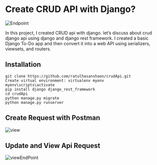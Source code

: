 # Create CRUD API with Django?

![Endpoint](../master/apiSnipShot/django-crud-api.png)


In this project, I created CRUD api with django. let’s discuss about crud django api using django and django rest framework. I created a basic Django To-Do app and then convert it into a web API using serializers, viewsets, and routers.

## Installation
```
git clone https://github.com/ratulhasanshaon/crudApi.git
Create virtual environment: virtualenv myenv
myenv\scripts\activate
pip install django django_rest_framework
cd crudApi
python manage.py migrate
python manage.py runserver

```


## Create Request with Postman

![view](../master/apiSnipShot/postApi.png)

## Update and View Api Request 

![viewEndPoint](../master/apiSnipShot/putApi.png)